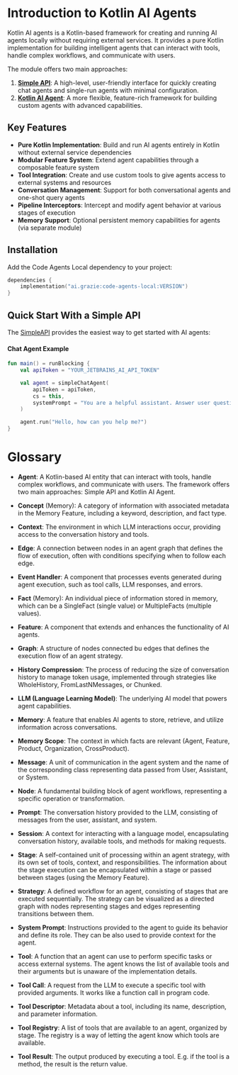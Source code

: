 # Introduction to Kotlin AI Agents

Kotlin AI agents is a Kotlin-based framework for creating and running AI agents locally without requiring external
services. It provides a pure Kotlin implementation for building intelligent agents that can interact with
tools, handle complex workflows, and communicate with users.

The module offers two main approaches:

1. **[Simple API](quickstartSimpleApi)**: A high-level, user-friendly interface for quickly creating chat agents and
   single-run agents with minimal configuration.
2. **[Kotlin AI Agent](quickstartKotlinAgent)**: A more flexible, feature-rich framework for building custom agents with advanced capabilities.

## Key Features

- **Pure Kotlin Implementation**: Build and run AI agents entirely in Kotlin without external service dependencies
- **Modular Feature System**: Extend agent capabilities through a composable feature system
- **Tool Integration**: Create and use custom tools to give agents access to external systems and resources
- **Conversation Management**: Support for both conversational agents and one-shot query agents
- **Pipeline Interceptors**: Intercept and modify agent behavior at various stages of execution
- **Memory Support**: Optional persistent memory capabilities for agents (via separate module)

## Installation

Add the Code Agents Local dependency to your project:

```kotlin
dependencies {
    implementation("ai.grazie:code-agents-local:VERSION")
}
```

## Quick Start With a Simple API

The [SimpleAPI](quickstartSimpleApi) provides the easiest way to get started with AI agents:

#### Chat Agent Example

```kotlin
fun main() = runBlocking {
    val apiToken = "YOUR_JETBRAINS_AI_API_TOKEN"

    val agent = simpleChatAgent(
        apiToken = apiToken,
        cs = this,
        systemPrompt = "You are a helpful assistant. Answer user questions concisely."
    )

    agent.run("Hello, how can you help me?")
}
```

# Glossary

- **Agent**: A Kotlin-based AI entity that can interact with tools, handle complex workflows, and communicate with
  users. The framework offers two main approaches: Simple API and Kotlin AI Agent.

- **Concept** (Memory): A category of information with associated metadata in the Memory Feature, including a keyword,
  description, and fact type.

- **Context**: The environment in which LLM interactions occur, providing access to the conversation history and
  tools.

- **Edge**: A connection between nodes in an agent graph that defines the flow of execution, often with conditions
  specifying when to follow each edge.

- **Event Handler**: A component that processes events generated during agent execution, such as tool calls, LLM
  responses, and errors.

- **Fact** (Memory): An individual piece of information stored in memory, which can be a SingleFact (single value) or
  MultipleFacts (multiple values).

- **Feature**: A component that extends and enhances the functionality of AI agents.

- **Graph**: A structure of nodes connected bu edges that defines the execution flow of an agent strategy.

- **History Compression**: The process of reducing the size of conversation history to manage token usage, implemented
  through strategies like WholeHistory, FromLastNMessages, or Chunked.

- **LLM (Language Learning Model)**: The underlying AI model that powers agent capabilities.

- **Memory**: A feature that enables AI agents to store, retrieve, and utilize information across
  conversations.

- **Memory Scope**: The context in which facts are relevant (Agent, Feature, Product, Organization, CrossProduct).

- **Message**: A unit of communication in the agent system and the name of the corresponding class representing data
  passed from User, Assistant, or System.

- **Node**: A fundamental building block of agent workflows, representing a specific operation or transformation.

- **Prompt**: The conversation history provided to the LLM, consisting of messages from the user, assistant, and system.

- **Session**: A context for interacting with a language model, encapsulating conversation history, available tools,
  and methods for making requests.

- **Stage**: A self-contained unit of processing within an agent strategy, with its own set of tools, context, and
  responsibilities. The information about the stage execution can be encapsulated within a stage or passed between
  stages (using the Memory Feature).

- **Strategy**: A defined workflow for an agent, consisting of stages that are executed sequentially. The strategy can
  be visualized as a directed graph with nodes representing stages and edges representing transitions between them.

- **System Prompt**: Instructions provided to the agent to guide its behavior and define its role. They can be also used
  to provide context for the agent.

- **Tool**: A function that an agent can use to perform specific tasks or access external systems. The agent knows the
  list of available tools and their arguments but is unaware of the implementation details.

- **Tool Call**: A request from the LLM to execute a specific tool with provided arguments. It works like a function
  call in program code.

- **Tool Descriptor**: Metadata about a tool, including its name, description, and parameter information.

- **Tool Registry**: A list of tools that are available to an agent, organized by stage. The registry is a way of
  letting the agent know which tools are available.

- **Tool Result**: The output produced by executing a tool. E.g. if the tool is a method, the result is the return
  value.